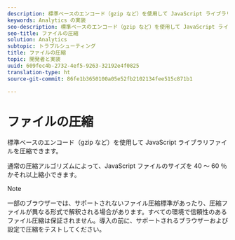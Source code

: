```yaml
---
description: 標準ベースのエンコード（gzip など）を使用して JavaScript ライブラリファイルを圧縮できます。
keywords: Analytics の実装
seo-description: 標準ベースのエンコード（gzip など）を使用して JavaScript ライブラリファイルを圧縮できます。
seo-title: ファイルの圧縮
solution: Analytics
subtopic: トラブルシューティング
title: ファイルの圧縮
topic: 開発者と実装
uuid: 609fec4b-2732-4ef5-9263-32192e4f0825
translation-type: ht
source-git-commit: 86fe1b3650100a05e52fb2102134fee515c871b1

---
```



# ファイルの圧縮

標準ベースのエンコード（gzip など）を使用して JavaScript ライブラリファイルを圧縮できます。

通常の圧縮アルゴリズムによって、JavaScript ファイルのサイズを 40 ～ 60 ％かそれ以上縮小できます。

>[!NOTE]
>
>一部のブラウザーでは、サポートされないファイル圧縮標準があったり、圧縮ファイルが異なる形式で解釈される場合があります。すべての環境で信頼性のあるファイル圧縮は保証されません。導入の前に、サポートされるブラウザーおよび設定で圧縮をテストしてください。

